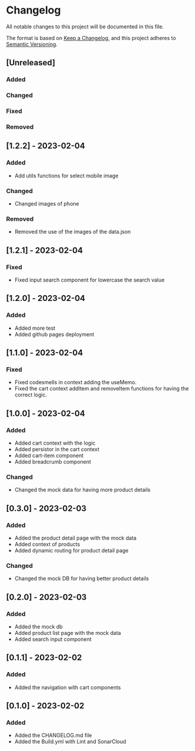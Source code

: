 # Changelog

All notable changes to this project will be documented in this file.

The format is based on [Keep a Changelog](https://keepachangelog.com/en/1.0.0/), and this project adheres to [Semantic Versioning](https://semver.org/spec/v2.0.0.html).

## [Unreleased]

### Added

### Changed

### Fixed

### Removed

## [1.2.2] - 2023-02-04

### Added

- Add utils functions for select mobile image

### Changed

- Changed images of phone

### Removed

- Removed the use of the images of the data.json

## [1.2.1] - 2023-02-04

### Fixed

- Fixed input search component for lowercase the search value

## [1.2.0] - 2023-02-04

### Added

- Added more test
- Added github pages deployment

## [1.1.0] - 2023-02-04

### Fixed

- Fixed codesmells in context adding the useMemo.
- Fixed the cart context addItem and removeItem functions for having the correct logic.

## [1.0.0] - 2023-02-04

### Added

- Added cart context with the logic
- Added persistor in the cart context
- Added cart-item component
- Added breadcrumb component

### Changed

- Changed the mock data for having more product details

## [0.3.0] - 2023-02-03

### Added

- Added the product detail page with the mock data
- Added context of products
- Added dynamic routing for product detail page

### Changed

- Changed the mock DB for having better product details

## [0.2.0] - 2023-02-03

### Added

- Added the mock db
- Added product list page with the mock data
- Added search input component

## [0.1.1] - 2023-02-02

### Added

- Added the navigation with cart components

## [0.1.0] - 2023-02-02

### Added

- Added the CHANGELOG.md file
- Added the Build.yml with Lint and SonarCloud
